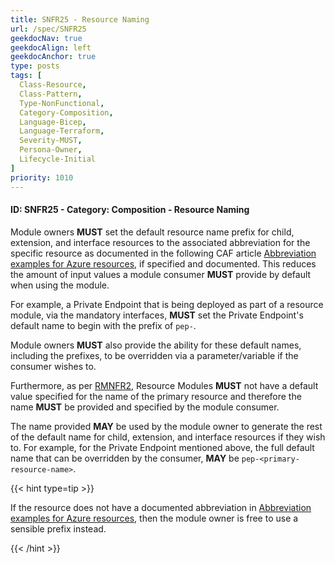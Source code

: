 ```yaml
---
title: SNFR25 - Resource Naming
url: /spec/SNFR25
geekdocNav: true
geekdocAlign: left
geekdocAnchor: true
type: posts
tags: [
  Class-Resource,
  Class-Pattern,
  Type-NonFunctional,
  Category-Composition,
  Language-Bicep,
  Language-Terraform,
  Severity-MUST,
  Persona-Owner,
  Lifecycle-Initial
]
priority: 1010
---
```


#### ID: SNFR25 - Category: Composition - Resource Naming

Module owners **MUST** set the default resource name prefix for child, extension, and interface resources to the associated abbreviation for the specific resource as documented in the following CAF article [Abbreviation examples for Azure resources](https://learn.microsoft.com/en-us/azure/cloud-adoption-framework/ready/azure-best-practices/resource-abbreviations), if specified and documented. This reduces the amount of input values a module consumer **MUST** provide by default when using the module.

For example, a Private Endpoint that is being deployed as part of a resource module, via the mandatory interfaces, **MUST** set the Private Endpoint's default name to begin with the prefix of `pep-`.

Module owners **MUST** also provide the ability for these default names, including the prefixes, to be overridden via a parameter/variable if the consumer wishes to.

Furthermore, as per [RMNFR2](/Azure-Verified-Modules/specs/shared#id-snfr22---Category-Inputs/Outputs---parametersvariables-for-resource-ids), Resource Modules **MUST** not have a default value specified for the name of the primary resource and therefore the name **MUST** be provided and specified by the module consumer.

The name provided **MAY** be used by the module owner to generate the rest of the default name for child, extension, and interface resources if they wish to. For example, for the Private Endpoint mentioned above, the full default name that can be overridden by the consumer, **MAY** be `pep-<primary-resource-name>`.

{{< hint type=tip >}}

If the resource does not have a documented abbreviation in [Abbreviation examples for Azure resources](https://learn.microsoft.com/en-us/azure/cloud-adoption-framework/ready/azure-best-practices/resource-abbreviations), then the module owner is free to use a sensible prefix instead.

{{< /hint >}}
